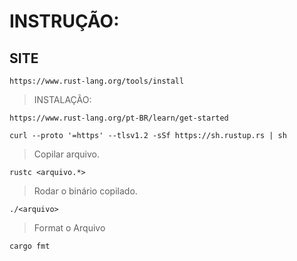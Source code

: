 # INSTRUÇÃO:

## SITE 

`https://www.rust-lang.org/tools/install`

> INSTALAÇÃO:

`https://www.rust-lang.org/pt-BR/learn/get-started`

`curl --proto '=https' --tlsv1.2 -sSf https://sh.rustup.rs | sh`

> Copilar arquivo.

`rustc <arquivo.*>`

> Rodar o binário copilado.

`./<arquivo>`

> Format o Arquivo

`cargo fmt`






